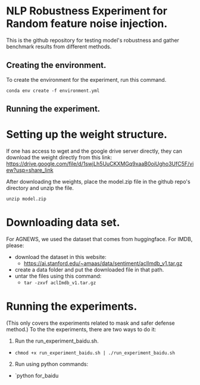 # NLP Robustness Experiment for Random feature noise injection.

This is the github repository for testing model's robustness and gather benchmark results from different methods.

## Creating the environment.
To create the environment for the experiment, run this command.

`conda env create -f environment.yml`
## Running the experiment.
# Setting up the weight structure.
If one has access to wget and the google drive server directly, they can download the weight directly from this link:
https://drive.google.com/file/d/1swjLh5UuCKXMGq9xaaB0oiUgho3UfC5F/view?usp=share_link

After downloading the weights, place the model.zip file in the github repo's directory and unzip the file.

`unzip model.zip`
# Downloading data set.
For AGNEWS, we used the dataset that comes from huggingface. For IMDB, please:
 - download the dataset in this website:
   - https://ai.stanford.edu/~amaas/data/sentiment/aclImdb_v1.tar.gz
 - create a data folder and put the downloaded file in that path.
 - untar the files using this command:
   - `tar -zxvf aclImdb_v1.tar.gz`
# Running the experiments.
(This only covers the experiments related to mask and safer defense method.) To the the experiments, there are two ways to do it:
 1. Run the run_experiment_baidu.sh.
   - `chmod +x run_experiment_baidu.sh | ./run_experiment_baidu.sh`

 2. Run using python commands:
   - `python for_baidu

